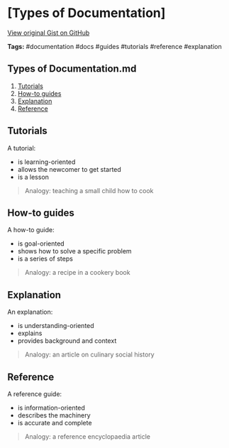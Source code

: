 # [Types of Documentation] 

[View original Gist on GitHub](https://gist.github.com/Integralist/06bddcd3a5506e46e98c2dfa9a3f5167)

**Tags:** #documentation #docs #guides #tutorials #reference #explanation

## Types of Documentation.md

1. [Tutorials](#tutorials)
2. [How-to guides](#how-to-guides)
3. [Explanation](#explanation)
4. [Reference](#reference)

## Tutorials

A tutorial:

- is learning-oriented
- allows the newcomer to get started
- is a lesson

> Analogy: teaching a small child how to cook

## How-to guides

A how-to guide:

- is goal-oriented
- shows how to solve a specific problem
- is a series of steps

> Analogy: a recipe in a cookery book

## Explanation

An explanation:

- is understanding-oriented
- explains
- provides background and context

> Analogy: an article on culinary social history

## Reference

A reference guide:

- is information-oriented
- describes the machinery
- is accurate and complete

> Analogy: a reference encyclopaedia article


